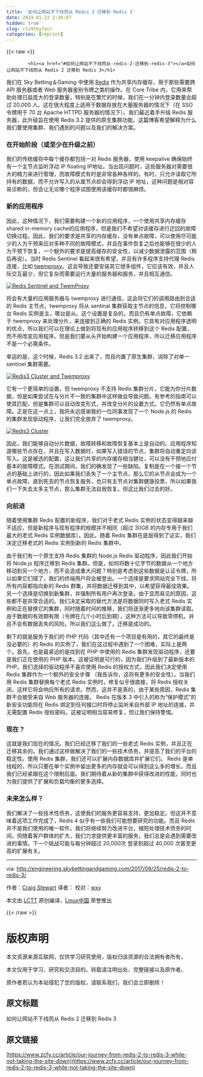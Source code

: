 ```yaml
---
title: '如何让网站不下线而从 Redis 2 迁移到 Redis 3' 
date: 2019-01-22 2:30:07
hidden: true
slug: clz9tkyfacr
categories: [reprint]
---
```


{{< raw >}}

            <h1><a href="#如何让网站不下线而从-redis-2-迁移到-redis-3"></a>如何让网站不下线而从 Redis 2 迁移到 Redis 3</h1>
<p>我们在 Sky Betting＆Gaming 中使用 <a href="https://redis.io/">Redis</a> 作为共享内存缓存，用于那些需要跨 API 服务器或者 Web 服务器鉴别令牌之类的操作。在 Core Tribe 内，它用来帮助处理日益庞大的登录数量，特别是在繁忙的时候，我们在一分钟内登录数量会超过 20,000 人。这在很大程度上适用于数据存放在大量服务器的情况下（在 SSO 令牌用于 70 台 Apache HTTPD 服务器的情况下）。我们最近着手升级 Redis 服务器，此升级旨在使用 Redis 3.2 提供的原生集群功能。这篇博客希望解释为什么我们要使用集群、我们遇到的问题以及我们的解决方案。</p>
<h3><a href="#在开始阶段或至少在升级之前"></a>在开始阶段（或至少在升级之前）</h3>
<p>我们的传统缓存中每个缓存都包括一对 Redis 服务器，使用 keepalive 确保始终有一个主节点监听浮动 IP floating IP地址。当出现问题时，这些服务器对需要很大的精力来进行管理，而故障模式有时是非常各种各样的。有时，只允许读取它所持有的数据，而不允许写入的从属节点却会得到浮动 IP 地址，这种问题是相对容易诊断的，但会让无论哪个程序试图使用该缓存时都很麻烦。</p>
<h3><a href="#新的应用程序"></a>新的应用程序</h3>
<p>因此，这种情况下，我们需要构建一个新的应用程序，一个使用共享内存缓存shared in-memory cache的应用程序，但是我们不希望对该缓存进行迂回的故障切换过程。因此，我们的要求是共享的内存缓存，没有单点故障，可以使用尽可能少的人为干预来应对多种不同的故障模式，并且在事件恢复之后也能够在很少的人为干预下恢复，一个额外的要求是提高缓存的安全性，以减少数据泄露的范围（稍后再说）。当时 Redis Sentinel 看起来很有希望，并且有许多程序支持代理 Redis 连接，比如 <a href="https://github.com/twitter/twemproxy">twemproxy</a>。这会导致还要安装其它很多组件，它应该有效，并且人际交互最少，但它复杂而需要运行大量的服务器和服务，并且相互通信。</p>
<p><a href="https://camo.githubusercontent.com/2b325ebc8bff32c76f9e5bb899b0b725ca35cf4c/687474703a2f2f656e67696e656572696e672e736b7962657474696e67616e6467616d696e672e636f6d2f696d616765732f52656469732d53656e74696e656c2d616e642d5477656d50726f78792e737667"><img src="" alt="Redis Sentinel and TwemProxy"></a></p>
<p>将会有大量的应用服务器与 twemproxy 进行通信，这会将它们的调用路由到合适的 Redis 主节点，twemproxy 将从 sentinal 集群获取主节点的信息，它将控制哪台 Redis 实例是主，哪台是从。这个设置是复杂的，而且仍有单点故障，它依赖于 twemproxy 来处理分片，来连接到正确的 Redis 实例。它具有对应用程序透明的优点，所以我们可以在理论上做到将现有的应用程序转移到这个 Redis 配置，而不用改变应用程序。但是我们要从头开始构建一个应用程序，所以迁移应用程序不是一个必需条件。</p>
<p>幸运的是，这个时候，Redis 3.2 出来了，而且内置了原生集群，消除了对单一 sentinel 集群需要。</p>
<p><a href="https://camo.githubusercontent.com/5baae8a732c806d616f5d35ab1c82b0b3fbe98fc/687474703a2f2f656e67696e656572696e672e736b7962657474696e67616e6467616d696e672e636f6d2f696d616765732f5265646973332d436c75737465722d616e642d5477656d70726f78792e737667"><img src="" alt="Redis3 Cluster and Twemproxy"></a></p>
<p>它有一个更简单的设置，但 twemproxy 不支持 Redis 集群分片，它能为你分片数据，但是如果尝试在与分片不一致的集群中这样做会导致问题。有参考的指南可以使其匹配，但是集群可以自动改变形式，并改变分片的设置方式。它仍然有单点故障。正是在这一点上，我将永远感谢我的一位同事发现了一个 Node.js 的 Redis 的集群发现驱动程序，让我们完全放弃了 twemproxy。</p>
<p><a href="https://camo.githubusercontent.com/ea3401a47b8efb4717fd8a9f5c7635c080093f43/687474703a2f2f656e67696e656572696e672e736b7962657474696e67616e6467616d696e672e636f6d2f696d616765732f5265646973332d436c75737465722e737667"><img src="" alt="Redis3 Cluster"></a></p>
<p>因此，我们能够自动分片数据，故障转移和故障恢复基本上是自动的。应用程序知道哪些节点存在，并且在写入数据时，如果写入错误的节点，集群将自动重定向该写入。这是被选的配置，这让我们共享的内存缓存相当健壮，可以没有干预地应付基本的故障模式。在测试期间，我们的确发现了一些缺陷。复制是在一个接一个节点的基础上进行的，因此如果我们丢失了一个主节点，那么它的从节点会成为一个单点故障，直到死去的节点恢复服务，也只有主节点对集群健康投票，所以如果我们一下失去太多主节点，那么集群无法自我恢复。但这比我们过去的好。</p>
<h3><a href="#向前进"></a>向前进</h3>
<p>随着使用集群 Redis 配置的新程序，我们对于老式 Redis 实例的状态变得越来越不适应，但是新程序与现有程序的规模并不相同（超过 30GB 的内存专用于我们最大的老式 Redis 实例数据库）。因此，随着 Redis 集群在底层得到了证实，我们决定迁移老式的 Redis 实例到新的 Redis 集群中。</p>
<p>由于我们有一个原生支持 Redis 集群的 Node.js Redis 驱动程序，因此我们开始将 Node.js 程序迁移到 Redis 集群。但是，如何将数十亿字节的数据从一个地方移动到另一个地方，而不会造成重大问题？特别是考虑到这些数据是认证令牌，所以如果它们错了，我们的终端用户将会被登出。一个选择是要求网站完全下线，将所有内容都指向新的 Redis 群集，并将数据迁移到其中，以希望获得最佳效果。另一个选择是切换到新集群，并强制所有用户再次登录。由于显而易见的原因，这些都不是非常合适的。我们决定采取的替代方法是将数据同时写入老式 Redis 实例和正在替换它的集群，同时随着时间的推移，我们将逐渐更多地向该集群读取。由于数据的有效期有限（令牌在几个小时后到期），这种方法可以导致零停机，并且不会有数据丢失的风险。所以我们这么做了。迁移是成功的。</p>
<p>剩下的就是服务于我们的 PHP 代码（其中还有一个项目是有用的，其它的最终是没必要的）的 Redis 的实例了，我们在这过程中遇到了一个困难，实际上是两个。首先，也是最紧迫的是找到在 PHP 中使用的 Redis 集群发现驱动程序，还要是我们正在使用的 PHP 版本。这被证明是可行的，因为我们升级到了最新版本的 PHP。我们选择的驱动程序不喜欢使用 Redis 的授权方式，因此我们决定使用 Redis 集群作为一个额外的安全步骤 （我告诉你，这将有更多的安全性）。当我们用 Redis 集群替换每个老式 Redis 实例时，修复似乎很直接，将 Redis 授权关闭，这样它将会响应所有的请求。然而，这并不是真的，由于某些原因，Redis 集群不会接受来自 Web 服务器的连接。 Redis 在版本 3 中引入的称为“保护模式”的新安全功能将在 Redis 绑定到任何接口时将停止监听来自外部 IP 地址的连接，并无需配置 Redis 授权密码。这被证明相当容易修复，但让我们保持警惕。</p>
<h3><a href="#现在"></a>现在？</h3>
<p>这就是我们现在的情况。我们已经迁移了我们的一些老式 Redis 实例，并且正在迁移其余的。我们通过这样做解决了我们的一些技术债务，并提高了我们的平台的稳定性。使用 Redis 集群，我们还可以扩展内存数据库并扩展它们。 Redis 是单线程的，所以只要在单个实例中留出更多的内存就会可以得到这么多的增长，而且我们已经紧跟在这个限制后面。我们期待着从新的集群中获得改进的性能，同时也为我们提供了扩展和负载均衡的更多选择。</p>
<h3><a href="#未来怎么样"></a>未来怎么样？</h3>
<p>我们解决了一些技术性债务，这使我们的服务更容易支持，更加稳定。但这并不意味着这项工作完成了，Redis 4 似乎有一些我们可能想要研究的功能。而且 Redis 并不是我们使用的唯一软件。我们将继续努力改进平台，缩短处理技术债务的时间，但随着客户群体的扩大，我们力求提供更丰富的服务，我们总是会遇到需要改进的事情。下一个挑战可能与每分钟超过 20,000次 登录到超过 40,000 次甚至更高的扩展有关。</p>
<hr>
<p>via: <a href="http://engineering.skybettingandgaming.com/2017/09/25/redis-2-to-redis-3/">http://engineering.skybettingandgaming.com/2017/09/25/redis-2-to-redis-3/</a></p>
<p>作者：<a href="http://engineering.skybettingandgaming.com/authors#craig_stewart">Craig Stewart</a> 译者： <a href="https://github.com/geekpi"></a> 校对：<a href="https://github.com/wxy">wxy</a></p>
<p>本文由 <a href="https://github.com/LCTT/TranslateProject">LCTT</a> 原创编译，<a href="https://linux.cn/">Linux中国</a> 荣誉推出</p>

          
{{< /raw >}}

# 版权声明
本文资源来源互联网，仅供学习研究使用，版权归该资源的合法拥有者所有，

本文仅用于学习、研究和交流目的。转载请注明出处、完整链接以及原作者。

原作者若认为本站侵犯了您的版权，请联系我们，我们会立即删除！

## 原文标题
如何让网站不下线而从 Redis 2 迁移到 Redis 3

## 原文链接
[https://www.zcfy.cc/article/our-journey-from-redis-2-to-redis-3-while-not-taking-the-site-down](https://www.zcfy.cc/article/our-journey-from-redis-2-to-redis-3-while-not-taking-the-site-down)

